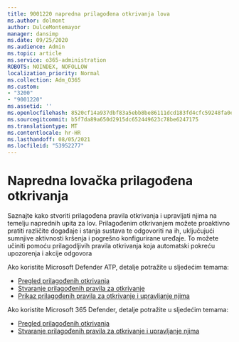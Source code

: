 ```yaml
---
title: 9001220 napredna prilagođena otkrivanja lova
ms.author: dolmont
author: DulceMontemayor
manager: dansimp
ms.date: 09/25/2020
ms.audience: Admin
ms.topic: article
ms.service: o365-administration
ROBOTS: NOINDEX, NOFOLLOW
localization_priority: Normal
ms.collection: Adm_O365
ms.custom:
- "3200"
- "9001220"
ms.assetid: ''
ms.openlocfilehash: 8520cf14a937dbf83a5ebb8be86111dcd183fd4cfc59248fa0ec3a1e2685714f
ms.sourcegitcommit: b5f7da89a650d2915dc652449623c78be6247175
ms.translationtype: MT
ms.contentlocale: hr-HR
ms.lasthandoff: 08/05/2021
ms.locfileid: "53952277"
---
```

# <a name="advanced-hunting-custom-detections"></a>Napredna lovačka prilagođena otkrivanja

Saznajte kako stvoriti prilagođena pravila otkrivanja i upravljati njima na temelju naprednih upita za lov. Prilagođenim otkrivanjem možete proaktivno pratiti različite događaje i stanja sustava te odgovoriti na ih, uključujući sumnjive aktivnosti kršenja i pogrešno konfigurirane uređaje. To možete učiniti pomoću prilagodljivih pravila otkrivanja koja automatski pokreću upozorenja i akcije odgovora
  
Ako koristite Microsoft Defender ATP, detalje potražite u sljedećim temama: 
- [Pregled prilagođenih otkrivanja](/windows/security/threat-protection/microsoft-defender-atp/overview-custom-detections)
- [Stvaranje prilagođenih pravila za otkrivanje](/windows/security/threat-protection/microsoft-defender-atp/custom-detection-rules)
- [Prikaz prilagođenih pravila za otkrivanje i upravljanje njima](/windows/security/threat-protection/microsoft-defender-atp/custom-detections-manage)

Ako koristite Microsoft 365 Defender, detalje potražite u sljedećim temama: 
- [Pregled prilagođenih otkrivanja](/microsoft-365/security/mtp/custom-detections-overview)
- [Stvaranje prilagođenih pravila za otkrivanje i upravljanje njima](/microsoft-365/security/mtp/custom-detection-rules)
